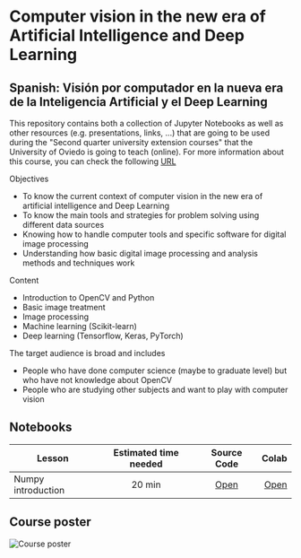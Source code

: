 # Computer vision in the new era of Artificial Intelligence and Deep Learning
## Spanish: Visión por computador en la nueva era de la Inteligencia Artificial y el Deep Learning

This repository contains both a collection of Jupyter Notebooks as well as other resources (e.g. presentations, links, ...) that are going to be used during the "Second quarter university extension courses" that the University of Oviedo is going to teach (online). For more information about this course, you can check the following [URL](https://www.uniovi.es/estudios/extension/cursos2c/-/asset_publisher/SEp0PJi4ISGo/content/vision-por-computador-en-la-nueva-era-de-la-inteligencia-artificial-y-el-deep-learning?redirect=%2Festudios%2Fextension%2Fcursos2c)

Objectives
 * To know the current context of computer vision in the new era of artificial intelligence and Deep Learning
 * To know the main tools and strategies for problem solving using different data sources
 * Knowing how to handle computer tools and specific software for digital image processing
 * Understanding how basic digital image processing and analysis methods and techniques work

Content
 * Introduction to OpenCV and Python
 * Basic image treatment
 * Image processing
 * Machine learning (Scikit-learn)
 * Deep learning (Tensorflow, Keras, PyTorch)
 
The target audience is broad and includes
 * People who have done computer science (maybe to graduate level) but who have not knowledge about OpenCV
 * People who are studying other subjects and want to play with computer vision 

## Notebooks


| Lesson        | Estimated time needed | Source Code  | Colab |
| ------------- |:---------------------:| :-----------:| -----:|
| Numpy introduction | 20 min | [Open](https://github.com/albertofernandezvillan/dl-ml-notebooks/blob/main/notebooks/NumpyIndexing.ipynb) | [Open](https://colab.research.google.com/github/albertofernandezvillan/dl-ml-notebooks/blob/main/notebooks/NumpyIndexing.ipynb) |






## Course poster
![Course poster](https://raw.githubusercontent.com/albertofernandezvillan/dl-ml-notebooks/main/assets/course_poster_final.png)
